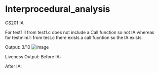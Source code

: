 # Interprocedural_analysis
CS201 IA


For test1.ll from test1.c does not include a Call function so not IA
whereas for testmini.ll from test.c there exists a call fucntion so the IA exists.

Output: 3/10
![image](https://user-images.githubusercontent.com/115338042/224440201-b2783ac0-381c-407b-bf69-4ce1553ee76c.png)


Liveness Output:
Before IA:

After IA:

